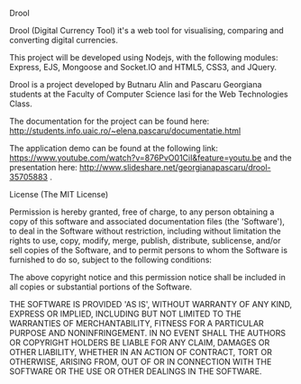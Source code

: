 Drool

Drool (Digital Currency Tool) it's a web tool for visualising, comparing and converting digital currencies.

This project will be developed using Nodejs, with the following modules: Express, EJS, Mongoose and Socket.IO and HTML5, CSS3, and JQuery.

Drool is a project developed by Butnaru Alin and Pascaru Georgiana students at the Faculty of Computer Science Iasi for the Web Technologies Class.

The documentation for the project can be found here: http://students.info.uaic.ro/~elena.pascaru/documentatie.html 

The application demo can be found at the following link: https://www.youtube.com/watch?v=876PvO01CiI&feature=youtu.be and the presentation here: http://www.slideshare.net/georgianapascaru/drool-35705883 .

License (The MIT License)

Permission is hereby granted, free of charge, to any person obtaining a copy of this software and associated documentation files (the 'Software'), to deal in the Software without restriction, including without limitation the rights to use, copy, modify, merge, publish, distribute, sublicense, and/or sell copies of the Software, and to permit persons to whom the Software is furnished to do so, subject to the following conditions:

The above copyright notice and this permission notice shall be included in all copies or substantial portions of the Software.

THE SOFTWARE IS PROVIDED 'AS IS', WITHOUT WARRANTY OF ANY KIND, EXPRESS OR IMPLIED, INCLUDING BUT NOT LIMITED TO THE WARRANTIES OF MERCHANTABILITY, FITNESS FOR A PARTICULAR PURPOSE AND NONINFRINGEMENT. IN NO EVENT SHALL THE AUTHORS OR COPYRIGHT HOLDERS BE LIABLE FOR ANY CLAIM, DAMAGES OR OTHER LIABILITY, WHETHER IN AN ACTION OF CONTRACT, TORT OR OTHERWISE, ARISING FROM, OUT OF OR IN CONNECTION WITH THE SOFTWARE OR THE USE OR OTHER DEALINGS IN THE SOFTWARE.
